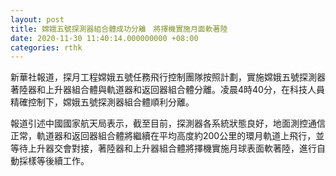 ```yaml
---
layout: post
title: 嫦娥五號探測器組合體成功分離　將擇機實施月面軟著陸
date: 2020-11-30 11:40:14.000000000 +08:00
categories: rthk
---
```


新華社報道，探月工程嫦娥五號任務飛行控制團隊按照計劃，實施嫦娥五號探測器著陸器和上升器組合體與軌道器和返回器組合體分離。凌晨4時40分，在科技人員精確控制下，嫦娥五號探測器組合體順利分離。

報道引述中國國家航天局表示，截至目前，探測器各系統狀態良好，地面測控通信正常，軌道器和返回器組合體將繼續在平均高度約200公里的環月軌道上飛行，並等待上升器交會對接，著陸器和上升器組合體將擇機實施月球表面軟著陸，進行自動採樣等後續工作。
